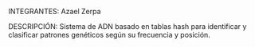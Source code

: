 INTEGRANTES: Azael Zerpa

DESCRIPCIÓN: Sistema de ADN basado en tablas hash para identificar y clasificar patrones genéticos según su frecuencia y posición.
